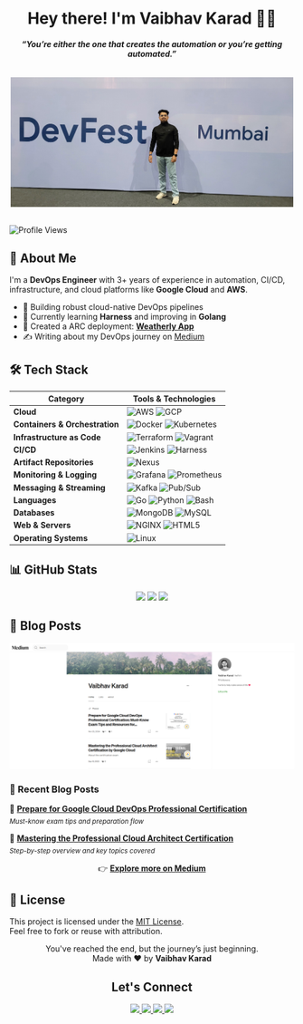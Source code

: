 <h1 align="center">Hey there! I'm Vaibhav Karad 👨‍💻</h1>

<h4 align="center"><em>“You’re either the one that creates the automation or you’re getting automated.”</em></h4>

<p align="center">
  <img src="assets/github-banner.jpg" width="500" style="margin: 15px 0;" />
</p>

<p align="left">
  <img src="https://komarev.com/ghpvc/?username=vaibhav-karad&label=Profile%20views&color=0e75b6&style=flat" alt="Profile Views"/>
</p>

## 🔧 About Me

I'm a **DevOps Engineer** with 3+ years of experience in automation, CI/CD, infrastructure, and cloud platforms like **Google Cloud** and **AWS**.

- 💼 Building robust cloud-native DevOps pipelines  
- 🌱 Currently learning **Harness** and improving in **Golang**  
- 🚀 Created a ARC deployment: [**Weatherly App**](https://karadhub.github.io/weatherly/)  
- ✍️ Writing about my DevOps journey on [Medium](https://medium.com/@karadhub)  



## 🛠️ Tech Stack

| Category                    | Tools & Technologies |
|-----------------------------|----------------------|
| **Cloud**                   | ![AWS](https://img.shields.io/badge/AWS-232F3E?style=flat&logo=amazonaws&logoColor=white) ![GCP](https://img.shields.io/badge/Google_Cloud-4285F4?style=flat&logo=googlecloud&logoColor=white) |
| **Containers & Orchestration** | ![Docker](https://img.shields.io/badge/Docker-2496ED?style=flat&logo=docker&logoColor=white) ![Kubernetes](https://img.shields.io/badge/Kubernetes-326CE5?style=flat&logo=kubernetes&logoColor=white) |
| **Infrastructure as Code** | ![Terraform](https://img.shields.io/badge/Terraform-623CE4?style=flat&logo=terraform&logoColor=white) ![Vagrant](https://img.shields.io/badge/Vagrant-1868F2?style=flat&logo=vagrant&logoColor=white) |
| **CI/CD**                   | ![Jenkins](https://img.shields.io/badge/Jenkins-D24939?style=flat&logo=jenkins&logoColor=white) ![Harness](https://img.shields.io/badge/Harness-3949AB?style=flat&logo=harness&logoColor=white) |
| **Artifact Repositories**  | ![Nexus](https://img.shields.io/badge/Nexus-143055?style=flat&logo=sonatype&logoColor=white) |
| **Monitoring & Logging**   | ![Grafana](https://img.shields.io/badge/Grafana-F46800?style=flat&logo=grafana&logoColor=white) ![Prometheus](https://img.shields.io/badge/Prometheus-E6522C?style=flat&logo=prometheus&logoColor=white) |
| **Messaging & Streaming**  | ![Kafka](https://img.shields.io/badge/Kafka-231F20?style=flat&logo=apachekafka&logoColor=white) ![Pub/Sub](https://img.shields.io/badge/GCP%20Pub/Sub-4285F4?style=flat&logo=googlecloud&logoColor=white) |
| **Languages**              | ![Go](https://img.shields.io/badge/Go-00ADD8?style=flat&logo=go&logoColor=white) ![Python](https://img.shields.io/badge/Python-3776AB?style=flat&logo=python&logoColor=white) ![Bash](https://img.shields.io/badge/Bash-4EAA25?style=flat&logo=gnubash&logoColor=white) |
| **Databases**              | ![MongoDB](https://img.shields.io/badge/MongoDB-47A248?style=flat&logo=mongodb&logoColor=white) ![MySQL](https://img.shields.io/badge/MySQL-4479A1?style=flat&logo=mysql&logoColor=white) |
| **Web & Servers**          | ![NGINX](https://img.shields.io/badge/Nginx-009639?style=flat&logo=nginx&logoColor=white) ![HTML5](https://img.shields.io/badge/HTML5-E34F26?style=flat&logo=html5&logoColor=white) |
| **Operating Systems**      | ![Linux](https://img.shields.io/badge/Linux-FCC624?style=flat&logo=linux&logoColor=black) |


## 📊 GitHub Stats

<p align="center">
  <img src="https://github-readme-stats.vercel.app/api?username=karadhub&show_icons=true&theme=default" width="30%" />
  <img src="https://github-readme-stats.vercel.app/api/top-langs/?username=karadhub&layout=compact" width="25%" />
  <img src="https://github-readme-streak-stats.herokuapp.com/?user=karadhub&theme=default" width="30%" />
</p>


## 📘 Blog Posts
<p align="center">
  <a href="https://medium.com/@karadhub" target="_blank">
    <img src="assets/medium-cover.png" alt="Vaibhav Karad on Medium" width="800"/>
  </a>
</p>

### 📰 Recent Blog Posts

🚀  [**Prepare for Google Cloud DevOps Professional Certification**](https://medium.com/@karadhub/prepare-for-google-cloud-devops-professional-certification-must-know-exam-tips-and-resources-for-5c9a394f21c4)<br/><sub>*Must-know exam tips and preparation flow*</sub> 

🧠 [**Mastering the Professional Cloud Architect Certification**](https://medium.com/@karadhub/mastering-the-professional-cloud-architect-certification-by-google-cloud-41c3d9c74f1)<br/><sub>*Step-by-step overview and key topics covered*</sub> 


<p align="center">
  👉 <a href="https://medium.com/@karadhub" target="_blank"><strong>Explore more on Medium</strong></a>
</p>



## 📄 License
This project is licensed under the [MIT License](LICENSE).  
Feel free to fork or reuse with attribution.





<p align="center">
  You've reached the end, but the journey’s just beginning.  
  <br/>
  Made with ❤️ by <strong>Vaibhav Karad</strong>
</p>

<h2 align="center">Let's Connect</h2>

<div align="center">
  <a href="mailto:karadhub@gmail.com">
    <img src="https://img.shields.io/badge/Gmail-D14836?style=flat&logo=gmail&logoColor=white"/>
  </a>
  <a href="https://linkedin.com/in/vaibhav-karad">
    <img src="https://img.shields.io/badge/LinkedIn-0A66C2?style=flat&logo=linkedin&logoColor=white"/>
  </a>
  <a href="https://twitter.com/karadhub">
    <img src="https://img.shields.io/badge/Twitter-1DA1F2?style=flat&logo=twitter&logoColor=white"/>
  </a>
  <a href="https://medium.com/@karadhub">
    <img src="https://img.shields.io/badge/Medium-12100E?style=flat&logo=medium&logoColor=white"/>
  </a>
</div>
